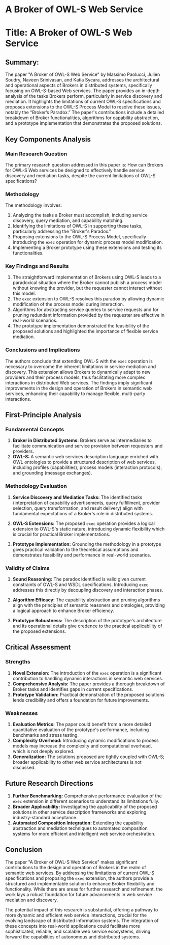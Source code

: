 # A Broker of OWL-S Web Service

# Title: A Broker of OWL-S Web Service

## Summary:
The paper "A Broker of OWL-S Web Service" by Massimo Paolucci, Julien Soudry, Naveen Srinivasan, and Katia Sycara, addresses the architectural and operational aspects of Brokers in distributed systems, specifically focusing on OWL-S-based Web services. The paper provides an in-depth analysis of the tasks Brokers perform, particularly in service discovery and mediation. It highlights the limitations of current OWL-S specifications and proposes extensions to the OWL-S Process Model to resolve these issues, notably the “Broker’s Paradox.” The paper's contributions include a detailed breakdown of Broker functionalities, algorithms for capability abstraction, and a prototype implementation that demonstrates the proposed solutions.

## Key Components Analysis

### Main Research Question
The primary research question addressed in this paper is: How can Brokers for OWL-S Web services be designed to effectively handle service discovery and mediation tasks, despite the current limitations of OWL-S specifications?

### Methodology
The methodology involves:
1. Analyzing the tasks a Broker must accomplish, including service discovery, query mediation, and capability matching.
2. Identifying the limitations of OWL-S in supporting these tasks, particularly addressing the "Broker's Paradox."
3. Proposing extensions to the OWL-S Process Model, specifically introducing the `exec` operation for dynamic process model modification.
4. Implementing a Broker prototype using these extensions and testing its functionalities.

### Key Findings and Results
1. The straightforward implementation of Brokers using OWL-S leads to a paradoxical situation where the Broker cannot publish a process model without knowing the provider, but the requester cannot interact without this model.
2. The `exec` extension to OWL-S resolves this paradox by allowing dynamic modification of the process model during interaction.
3. Algorithms for abstracting service queries to service requests and for pruning redundant information provided by the requester are effective in real-world scenarios.
4. The prototype implementation demonstrated the feasibility of the proposed solutions and highlighted the importance of flexible service mediation.

### Conclusions and Implications
The authors conclude that extending OWL-S with the `exec` operation is necessary to overcome the inherent limitations in service mediation and discovery. This extension allows Brokers to dynamically adapt to new providers and their process models, thus facilitating more complex interactions in distributed Web services. The findings imply significant improvements in the design and operation of Brokers in semantic web services, enhancing their capability to manage flexible, multi-party interactions.

## First-Principle Analysis

### Fundamental Concepts
1. **Broker in Distributed Systems:** Brokers serve as intermediaries to facilitate communication and service provision between requesters and providers.
2. **OWL-S:** A semantic web services description language enriched with OWL ontologies to provide a structured description of web services, including profiles (capabilities), process models (interaction protocols), and grounding (message exchanges).

### Methodology Evaluation

1. **Service Discovery and Mediation Tasks:** The identified tasks (interpretation of capability advertisements, query fulfillment, provider selection, query transformation, and result delivery) align with fundamental expectations of a Broker's role in distributed systems.

2. **OWL-S Extensions:** The proposed `exec` operation provides a logical extension to OWL-S's static nature, introducing dynamic flexibility which is crucial for practical Broker implementations.

3. **Prototype Implementation:** Grounding the methodology in a prototype gives practical validation to the theoretical assumptions and demonstrates feasibility and performance in real-world scenarios.

### Validity of Claims

1. **Sound Reasoning:** The paradox identified is valid given current constraints of OWL-S and WSDL specifications. Introducing `exec` addresses this directly by decoupling discovery and interaction phases.

2. **Algorithm Efficacy:** The capability abstraction and pruning algorithms align with the principles of semantic reasoners and ontologies, providing a logical approach to enhance Broker efficiency.

3. **Prototype Robustness:** The description of the prototype's architecture and its operational details give credence to the practical applicability of the proposed extensions.

## Critical Assessment

### Strengths
1. **Novel Extension:** The introduction of the `exec` operation is a significant contribution to handling dynamic interactions in semantic web services.
2. **Comprehensive Analysis:** The paper provides a thorough breakdown of Broker tasks and identifies gaps in current specifications.
3. **Prototype Validation:** Practical demonstration of the proposed solutions lends credibility and offers a foundation for future improvements.

### Weaknesses
1. **Evaluation Metrics:** The paper could benefit from a more detailed quantitative evaluation of the prototype's performance, including benchmarks and stress testing.
2. **Complexity Overhead:** Introducing dynamic modifications to process models may increase the complexity and computational overhead, which is not deeply explored.
3. **Generalization:** The solutions proposed are tightly coupled with OWL-S; broader applicability to other web service architectures is not discussed.

## Future Research Directions
1. **Further Benchmarking:** Comprehensive performance evaluation of the `exec` extension in different scenarios to understand its limitations fully.
2. **Broader Applicability:** Investigating the applicability of the proposed solutions in other service description frameworks and exploring industry-standard acceptance.
3. **Automated Composition Integration:** Extending the capability abstraction and mediation techniques to automated composition systems for more efficient and intelligent web service orchestration.

## Conclusion
The paper "A Broker of OWL-S Web Service" makes significant contributions to the design and operation of Brokers in the realm of semantic web services. By addressing the limitations of current OWL-S specifications and proposing the `exec` extension, the authors provide a structured and implementable solution to enhance Broker flexibility and functionality. While there are areas for further research and refinement, the work lays a robust foundation for future advancements in web service mediation and discovery.

The potential impact of this research is substantial, offering a pathway to more dynamic and efficient web service interactions, crucial for the evolving landscape of distributed information systems. The integration of these concepts into real-world applications could facilitate more sophisticated, reliable, and scalable web service ecosystems, driving forward the capabilities of autonomous and distributed systems.